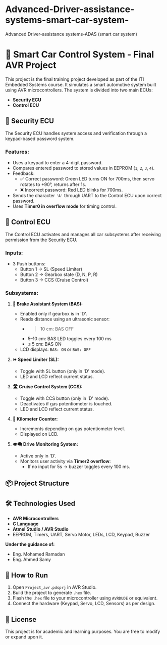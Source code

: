 # Advanced-Driver-assistance-systems-smart-car-system-
Advanced Driver-assistance systems-ADAS (smart car system)
# 🚗 Smart Car Control System - Final AVR Project

This project is the final training project developed as part of the ITI Embedded Systems course. It simulates a smart automotive system built using AVR microcontrollers. The system is divided into two main ECUs:

- **Security ECU**
- **Control ECU**

## 🔐 Security ECU

The Security ECU handles system access and verification through a keypad-based password system.

### Features:

- Uses a keypad to enter a 4-digit password.
- Compares entered password to stored values in EEPROM (`1`, `2`, `3`, `4`).
- Feedback:
  - ✅ Correct password: Green LED turns ON for 700ms, then servo rotates to +90°, returns after 1s.
  - ❌ Incorrect password: Red LED blinks for 700ms.
- Sends the character `'A'` through UART to the Control ECU upon correct password.
- Uses **Timer0 in overflow mode** for timing control.

## 🧠 Control ECU

The Control ECU activates and manages all car subsystems after receiving permission from the Security ECU.

### Inputs:

- 3 Push buttons:
  - Button 1 → SL (Speed Limiter)
  - Button 2 → Gearbox state (D, N, P, R)
  - Button 3 → CCS (Cruise Control)

### Subsystems:

1. **🚨 Brake Assistant System (BAS):**
   - Enabled only if gearbox is in 'D'.
   - Reads distance using an ultrasonic sensor:
     - > 10 cm: BAS OFF
     - 5–10 cm: BAS LED toggles every 100 ms
     - ≤ 5 cm: BAS ON
   - LCD displays: `BAS: ON` or `BAS: OFF`

2. **⏩ Speed Limiter (SL):**
   - Toggle with SL button (only in 'D' mode).
   - LED and LCD reflect current status.

3. **🛣️ Cruise Control System (CCS):**
   - Toggle with CCS button (only in 'D' mode).
   - Deactivates if gas potentiometer is touched.
   - LED and LCD reflect current status.

4. **📏 Kilometer Counter:**
   - Increments depending on gas potentiometer level.
   - Displayed on LCD.

5. **👁️‍🗨️ Drive Monitoring System:**
   - Active only in 'D'.
   - Monitors user activity via **Timer2 overflow**:
     - If no input for 5s → buzzer toggles every 100 ms.

## 📦 Project Structure

## 🛠 Technologies Used

- **AVR Microcontrollers**
- **C Language**
- **Atmel Studio / AVR Studio**
- EEPROM, Timers, UART, Servo Motor, LEDs, LCD, Keypad, Buzzer
  

**Under the guidance of:**
- Eng. Mohamed Ramadan  
- Eng. Ahmed Samy

## 🧪 How to Run

1. Open `Project_avr.pdsprj` in AVR Studio.
2. Build the project to generate `.hex` file.
3. Flash the `.hex` file to your microcontroller using `AVRDUDE` or equivalent.
4. Connect the hardware (Keypad, Servo, LCD, Sensors) as per design.

## 📃 License

This project is for academic and learning purposes. You are free to modify or expand upon it.

